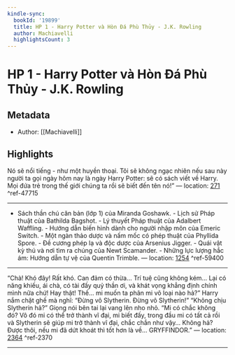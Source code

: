 ```yaml
---
kindle-sync:
  bookId: '19899'
  title: HP 1 - Harry Potter và Hòn Đá Phù Thủy - J.K. Rowling
  author: Machiavelli
  highlightsCount: 3
---
```

# HP 1 - Harry Potter và Hòn Đá Phù Thủy - J.K. Rowling
## Metadata
* Author: [[Machiavelli]]

## Highlights
Nó sẽ nổi tiếng - như một huyền thoại. Tôi sẽ không ngạc nhiên nếu sau này người ta gọi ngày hôm nay là ngày Harry Potter: sẽ có sách viết về Harry. Mọi đứa trẻ trong thế giới chúng ta rồi sẽ biết đến tên nó!” — location: [271]() ^ref-47715

---
- Sách thần chú căn bản (lớp 1) của Miranda Goshawk. - Lịch sử Pháp thuật của Bathilda Bagshot. - Lý thuyết Pháp thuật của Adalbert Waffling. - Hướng dẫn biến hình dành cho người nhập môn của Emeric Switch. - Một ngàn thảo dược và nấm mốc có phép thuật của Phyllida Spore. - Đề cương phép lạ và độc dược của Arsenius Jigger. - Quái vật kỳ thú và nơi tìm ra chúng của Newt Scamander. - Những lực lượng hắc ám: Hướng dẫn tự vệ của Quentin Trimble. — location: [1254]() ^ref-59400

---
“Chà! Khó đây! Rất khó. Can đảm có thừa… Trí tuệ cũng không kém… Lại có năng khiếu, ái chà, có tài đấy quỷ thần ơi, và khát vọng khẳng định chính mình nữa chứ! Hay thật! Thế... mi muốn ta phân mi vô loại nào hả?” Harry nắm chặt ghế mà nghĩ: “Đừng vô Slytherin. Đừng vô Slytherin!” “Không chịu Slytherin hả?” Giọng nói bên tai lại vang lên nho nhỏ. “Mi có chắc không đó? Vô đó mi có thể trở thành vĩ đại, mi biết đấy, trong đầu mi có tất cả rồi và Slytherin sẽ giúp mi trở thành vĩ đại, chắc chắn như vậy… Không hả? Được thôi, nếu mi đã dứt khoát thì tốt hơn là về… GRYFFINDOR.” — location: [2364]() ^ref-2370

---
